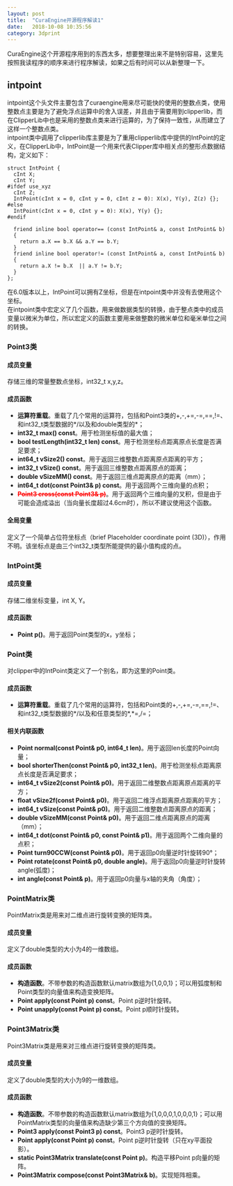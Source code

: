 ```yaml
---
layout: post
title:  "CuraEngine开源程序解读1"
date:   2018-10-08 10:35:56
category: 3dprint
---
```


CuraEngine这个开源程序用到的东西太多，想要整理出来不是特别容易，这里先按照我读程序的顺序来进行程序解读，如果之后有时间可以从新整理一下。

## intpoint
intpoint这个头文件主要包含了curaengine用来尽可能快的使用的整数点类，使用整数点主要是为了避免浮点运算中的舍入误差，并且由于需要用到clipperlib，而在ClipperLib中也是采用的整数点类来进行运算的，为了保持一致性，从而建立了这样一个整数点类。       
intpoint类中调用了clipperlib库主要是为了重用clipperlib库中提供的IntPoint的定义，在ClipperLib中，IntPoint是一个用来代表Clipper库中相关点的整形点数据结构，定义如下：
```
struct IntPoint {
  cInt X;
  cInt Y;
#ifdef use_xyz
  cInt Z;
  IntPoint(cInt x = 0, cInt y = 0, cInt z = 0): X(x), Y(y), Z(z) {};
#else
  IntPoint(cInt x = 0, cInt y = 0): X(x), Y(y) {};
#endif

  friend inline bool operator== (const IntPoint& a, const IntPoint& b)
  {
    return a.X == b.X && a.Y == b.Y;
  }
  friend inline bool operator!= (const IntPoint& a, const IntPoint& b)
  {
    return a.X != b.X  || a.Y != b.Y;
  }
};
```
在6.0版本以上，IntPoint可以拥有Z坐标，但是在intpoint类中并没有去使用这个坐标。      
在intpoint类中宏定义了几个函数，用来做数据类型的转换，由于整点类中的成员变量以微米为单位，所以宏定义的函数主要用来做整数的微米单位和毫米单位之间的转换。      
### Point3类
#### 成员变量
存储三维的常量整数点坐标，int32_t x,y,z。               
#### 成员函数
- **运算符重载**。重载了几个常用的运算符，包括和Point3类的+,-,+=,-=,==,!=、和int32_t类型数据的*/以及和double类型的*；          
- **int32_t max() const**。用于检测坐标值的最大值；          
- **bool testLength(int32_t len) const**。用于检测坐标点距离原点长度是否满足要求；        
- **int64_t vSize2() const**。用于返回三维整数点距离原点距离的平方；          
- **int32_t vSize() const**。用于返回三维整数点距离原点的距离；          
- **double vSizeMM() const**。用于返回三维点距离原点的距离（mm）；          
- **int64_t dot(const Point3& p) const**。用于返回两个三维向量的点积；          
- **<span style="color:red;">~~Point3 cross(const Point3& p)~~</span>**。用于返回两个三维向量的叉积，但是由于可能会造成溢出（当向量长度超过4.6cm时），所以不建议使用这个函数。          
#### 全局变量
定义了一个简单占位符坐标点（brief Placeholder coordinate point (3D)），作用不明。该坐标点是由三个int32_t类型所能提供的最小值构成的点。           
### IntPoint类
#### 成员变量
存储二维坐标变量，int X, Y。          
#### 成员函数
- **Point p()**。用于返回Point类型的x，y坐标；          

### Point类
对clipper中的IntPoint类定义了一个别名，即为这里的Point类。
#### 成员函数
- **运算符重载**。重载了几个常用的运算符，包括和Point类的+,-,+=,-=,==,!=、和int32_t类型数据的*/以及和任意类型的*,\*=,/=；          
#### 相关内联函数
- **Point normal(const Point& p0, int64_t len)**。用于返回len长度的Point向量；          
- **bool shorterThen(const Point& p0, int32_t len)**。用于检测坐标点距离原点长度是否满足要求；        
- **int64_t vSize2(const Point& p0)**。用于返回二维整数点距离原点距离的平方；          
- **float vSize2f(const Point& p0)**。用于返回二维浮点距离原点距离的平方；          
- **int64_t vSize(const Point& p0)**。用于返回二维整数点距离原点的距离；          
- **double vSizeMM(const Point& p0)**。用于返回二维点距离原点的距离（mm）；          
- **int64_t dot(const Point& p0, const Point& p1)**。用于返回两个二维向量的点积；          
- **Point turn90CCW(const Point& p0)**。用于返回p0向量逆时针旋转90°；          
- **Point rotate(const Point& p0, double angle)**。用于返回p0向量逆时针旋转angle(弧度)；          
- **int angle(const Point& p)**。用于返回p0向量与x轴的夹角（角度）；          

### PointMatrix类           
PointMatrix类是用来对二维点进行旋转变换的矩阵类。              
#### 成员变量           
定义了double类型的大小为4的一维数组。          
#### 成员函数
- **构造函数**。不带参数的构造函数默认matrix数组为{1,0,0,1}；可以用弧度制和Point类型的向量值来构造变换矩阵。
- **Point apply(const Point p) const**。Point p逆时针旋转。                 
- **Point unapply(const Point p) const**。Point p顺时针旋转。                 

### Point3Matrix类        
Point3Matrix类是用来对三维点进行旋转变换的矩阵类。              
#### 成员变量         
定义了double类型的大小为9的一维数组。           
#### 成员函数          
- **构造函数**。不带参数的构造函数默认matrix数组为{1,0,0,0,1,0,0,0,1}；可以用PointMatrix类型的向量值来构造缺少第三个方向值的变换矩阵。
- **Point3 apply(const Point3 p) const**。Point3 p逆时针旋转。                 
- **Point apply(const Point p) const**。Point p逆时针旋转（只在xy平面投影）。           
- **static Point3Matrix translate(const Point p)**。构造平移Point p向量的矩阵。           
- **Point3Matrix compose(const Point3Matrix& b)**。实现矩阵相乘。           
